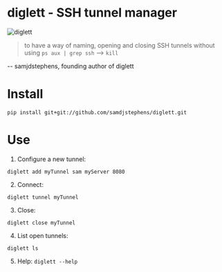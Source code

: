 # diglett - SSH tunnel manager

![diglett](http://cdn.bulbagarden.net/upload/thumb/3/31/050Diglett.png/250px-050Diglett.png)

> to have a way of naming, opening and closing SSH tunnels without using `ps aux | grep ssh` —> `kill`

-- samjdstephens, founding author of diglett

# Install
```
pip install git+git://github.com/samdjstephens/diglett.git
```

# Use

1. Configure a new tunnel:
  ```
  diglett add myTunnel sam myServer 8080
  ```
2. Connect:
  ```
  diglett tunnel myTunnel
  ```
3. Close:
  ```
  diglett close myTunnel
  ```
4. List open tunnels:
  ```
  diglett ls
  ```
5. Help: `diglett --help`
